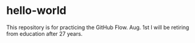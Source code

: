 # hello-world
This repository is for practicing the GitHub Flow.
Aug. 1st I will be retiring from education after 27 years.
